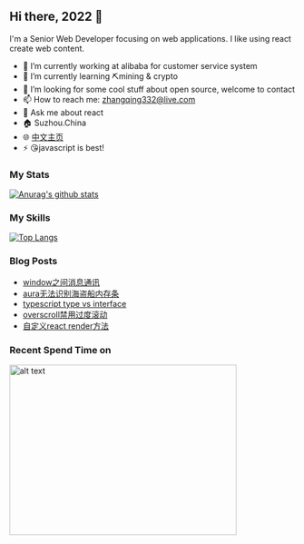 ## Hi there, 2022 👋

<!--
**JennerChen/JennerChen** is a ✨ _special_ ✨ repository because its `README.md` (this file) appears on your GitHub profile.

Here are some ideas to get you started:

- 🔭 I’m currently working on ...
- 🌱 I’m currently learning ...
- 👯 I’m looking to collaborate on ...
- 🤔 I’m looking for help with ...
- 💬 Ask me about ...
- 📫 How to reach me: ...
- 😄 Pronouns: ...
- ⚡ Fun fact: ...
-->

I'm a Senior Web Developer focusing on web applications. I like using react create web content.

- 🔭 I’m currently working at alibaba for customer service system
- 🌱 I’m currently learning ⛏️mining & crypto
- 🤔 I’m looking for some cool stuff about open source, welcome to contact
- 📫 How to reach me: zhangqing332@live.com
- 💬 Ask me about react
- 🏠 Suzhou.China 
- 🌐 [中文主页](https://zq.beaf.tech/)
- ⚡ 😘javascript is best!

### My Stats

[![Anurag's github stats](https://github-readme-stats.vercel.app/api?username=JennerChen&show_icons=true&theme=highcontrast)](https://github.com/anuraghazra/github-readme-stats)


### My Skills

[![Top Langs](https://github-readme-stats.vercel.app/api/top-langs/?username=JennerChen&show_icons=true&theme=highcontrast)](https://github.com/JennerChen/github-readme-stats)


### Blog Posts

<!-- BLOG-POST-LIST:START -->
- [window之间消息通讯](https://zqblog.beaf.tech/web-message/)
- [aura无法识别海盗船内存条](https://zqblog.beaf.tech/crosshair-dram-sync-asus-aura/)
- [typescript type vs interface](https://zqblog.beaf.tech/ts-type-vs-interface/)
- [overscroll禁用过度滚动](https://zqblog.beaf.tech/css-overscroll-behavior/)
- [自定义react render方法](https://zqblog.beaf.tech/custom-react-render/)
<!-- BLOG-POST-LIST:END -->

### Recent Spend Time on

<img src="https://wakatime.com/share/@1355c907-6b55-41b9-864b-3b01e4828373/f63121c7-772f-4edb-8cef-04cda623c8fe.png" alt="alt text" width="400" height="300">
